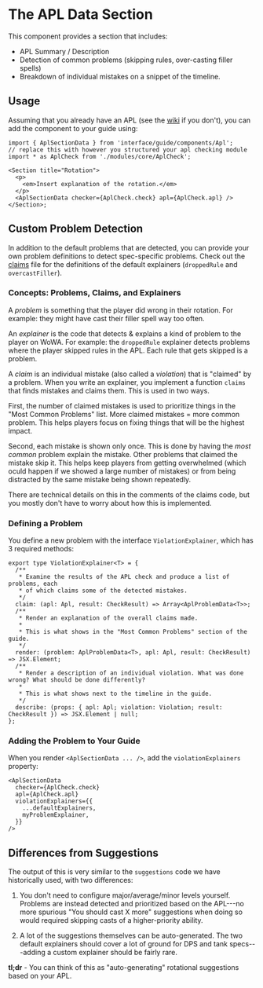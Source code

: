 # The APL Data Section

This component provides a section that includes:

- APL Summary / Description
- Detection of common problems (skipping rules, over-casting filler spells)
- Breakdown of individual mistakes on a snippet of the timeline.

## Usage

Assuming that you already have an APL (see the [wiki](https://github.com/WoWAnalyzer/WoWAnalyzer/wiki/APLCheck) if you don't), you can add the component to your guide using:

```tsx
import { AplSectionData } from 'interface/guide/components/Apl';
// replace this with however you structured your apl checking module
import * as AplCheck from './modules/core/AplCheck';

<Section title="Rotation">
  <p>
    <em>Insert explanation of the rotation.</em>
  </p>
  <AplSectionData checker={AplCheck.check} apl={AplCheck.apl} />
</Section>;
```

## Custom Problem Detection

In addition to the default problems that are detected, you can provide your own
problem definitions to detect spec-specific problems. Check out the
[claims](./violations/claims.tsx) file for the definitions of the default
explainers (`droppedRule` and `overcastFiller`).

### Concepts: Problems, Claims, and Explainers

A _problem_ is something that the player did wrong in their rotation. For
example: they might have cast their filler spell way too often.

An _explainer_ is the code that detects & explains a kind of problem to the
player on WoWA. For example: the `droppedRule` explainer detects problems where
the player skipped rules in the APL. Each rule that gets skipped is a problem.

A _claim_ is an individual mistake (also called a _violation_) that is
"claimed" by a problem. When you write an explainer, you implement a function
`claims` that finds mistakes and claims them. This is used in two ways.

First, the number of claimed mistakes is used to prioritize things in the "Most
Common Problems" list. More claimed mistakes = more common problem. This helps
players focus on fixing things that will be the highest impact.

Second, each mistake is shown only once. This is done by having the _most
common_ problem explain the mistake. Other problems that claimed the mistake
skip it. This helps keep players from getting overwhelmed (which oculd happen
if we showed a large number of mistakes) or from being distracted by the same
mistake being shown repeatedly.

There are technical details on this in the comments of the claims code, but you
mostly don't have to worry about how this is implemented.

### Defining a Problem

You define a new problem with the interface `ViolationExplainer`, which has 3 required methods:

```tsx
export type ViolationExplainer<T> = {
  /**
   * Examine the results of the APL check and produce a list of problems, each
   * of which claims some of the detected mistakes.
   */
  claim: (apl: Apl, result: CheckResult) => Array<AplProblemData<T>>;
  /**
   * Render an explanation of the overall claims made.
   *
   * This is what shows in the "Most Common Problems" section of the guide.
   */
  render: (problem: AplProblemData<T>, apl: Apl, result: CheckResult) => JSX.Element;
  /**
   * Render a description of an individual violation. What was done wrong? What should be done differently?
   *
   * This is what shows next to the timeline in the guide.
   */
  describe: (props: { apl: Apl; violation: Violation; result: CheckResult }) => JSX.Element | null;
};
```

### Adding the Problem to Your Guide

When you render `<AplSectionData ... />`, add the `violationExplainers` property:

```tsx
<AplSectionData
  checker={AplCheck.check}
  apl={AplCheck.apl}
  violationExplainers={{
    ...defaultExplainers,
    myProblemExplainer,
  }}
/>
```

## Differences from Suggestions

The output of this is very similar to the `suggestions` code we have
historically used, with two differences:

1. You don't need to configure major/average/minor levels yourself. Problems
   are instead detected and prioritized based on the APL---no more spurious
   "You should cast X more" suggestions when doing so would required skipping
   casts of a higher-priority ability.

2. A lot of the suggestions themselves can be auto-generated. The two default
   explainers should cover a lot of ground for DPS and tank specs---adding a
   custom explainer should be fairly rare.

**tl;dr** - You can think of this as "auto-generating" rotational suggestions
based on your APL.

